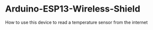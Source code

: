# Arduino-ESP13-Wireless-Shield
How to use this device to read a temperature sensor from the internet
